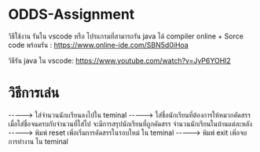 # ODDS-Assignment
วิธีใช้งาน รันใน vscode หรือ โปรแกรมที่สามารถรัน java ได้
compiler online + Sorce code พร้อมรัน : https://www.online-ide.com/SBN5d0iHoa

วิธีรัน java ใน vscode: https://www.youtube.com/watch?v=JyP6YOHl2
# วิธีการเล่น
-----> ใส่จำนวนนักเเรียนลงไปใน teminal
-----> ใส่ชื่อนักเรียนที่ต้องการให้หมวกคัดสรร เมื่อใส่ชื่อจนครบกับจำนวนที่ใส่ไป จะมีการสรุปนักเรียนที่ถูกคัดสรร จำนวนนักเรียนในบ้านแต่ละหลัง
-----> พิมพ์ reset เพิ่อเริ่มการคัดสรรในรอบใหม่ ใน teminal
-----> พิมพ์ exit เพิ่อจบการทำงาน ใน teminal
